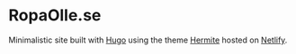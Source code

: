 # RopaOlle.se

Minimalistic site built with [Hugo](https://gohugo.io) using the theme [Hermite](https://themes.gohugo.io/hermit) hosted on [Netlify](https://www.netlify.com/).
